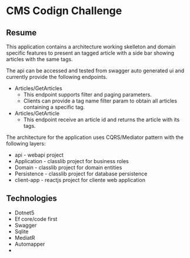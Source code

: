 # CMS Codign Challenge 

## Resume 
This application contains a architecture working skelleton and domain specific features to present an tagged article with a side bar showing articles with the same tags. 

The api can be accessed and tested from swagger auto generated ui and currently provide the following endpoints.

* Articles/GetArticles 
  * This endpoint supports filter and paging parameters.
  * Clients can provide a tag name filter param to obtain all articles containing a specific tag.
* Articles/GetArticle
  * This endpoint receive an article id and returns the article with its tags.

The architecture for the application uses CQRS/Mediator pattern with the following layers:

* api - webapi project
* Application - classlib project for business roles
* Domain - classlib project for domain entities
* Persistence - classlib project for database persistence
* client-app - reactjs project for cliente web application

## Technologies

* Dotnet5
* Ef core/code first
* Swagger
* Sqlite
* MediatR
* Automapper
* 
